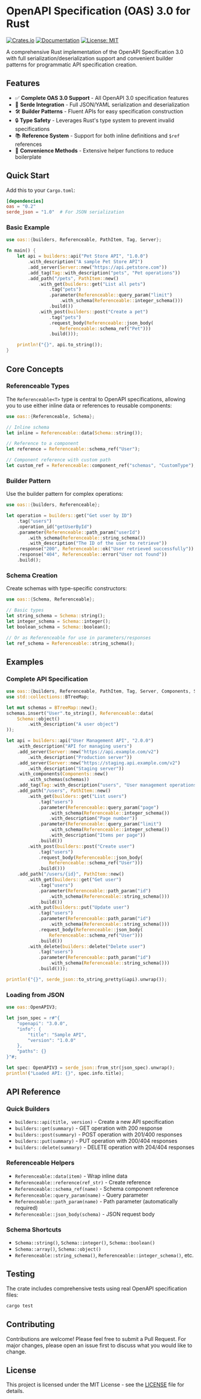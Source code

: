 # OpenAPI Specification (OAS) 3.0 for Rust

[![Crates.io](https://img.shields.io/crates/v/oas.svg)](https://crates.io/crates/oas)
[![Documentation](https://docs.rs/oas/badge.svg)](https://docs.rs/oas)
[![License: MIT](https://img.shields.io/badge/License-MIT-yellow.svg)](https://opensource.org/licenses/MIT)

A comprehensive Rust implementation of the OpenAPI Specification 3.0 with full serialization/deserialization support and convenient builder patterns for programmatic API specification creation.

## Features

- ✅ **Complete OAS 3.0 Support** - All OpenAPI 3.0 specification features
- 🔄 **Serde Integration** - Full JSON/YAML serialization and deserialization
- 🛠️ **Builder Patterns** - Fluent APIs for easy specification construction
- 🔒 **Type Safety** - Leverages Rust's type system to prevent invalid specifications
- 📚 **Reference System** - Support for both inline definitions and `$ref` references
- 🚀 **Convenience Methods** - Extensive helper functions to reduce boilerplate

## Quick Start

Add this to your `Cargo.toml`:

```toml
[dependencies]
oas = "0.2"
serde_json = "1.0"  # For JSON serialization
```

### Basic Example

```rust
use oas::{builders, Referenceable, PathItem, Tag, Server};

fn main() {
    let api = builders::api("Pet Store API", "1.0.0")
        .with_description("A sample Pet Store API")
        .add_server(Server::new("https://api.petstore.com"))
        .add_tag(Tag::with_description("pets", "Pet operations"))
        .add_path("/pets", PathItem::new()
            .with_get(builders::get("List all pets")
                .tag("pets")
                .parameter(Referenceable::query_param("limit")
                    .with_schema(Referenceable::integer_schema()))
                .build())
            .with_post(builders::post("Create a pet")
                .tag("pets")
                .request_body(Referenceable::json_body(
                    Referenceable::schema_ref("Pet")))
                .build()));

    println!("{}", api.to_string());
}
```

## Core Concepts

### Referenceable Types

The `Referenceable<T>` type is central to OpenAPI specifications, allowing you to use either inline data or references to reusable components:

```rust
use oas::{Referenceable, Schema};

// Inline schema
let inline = Referenceable::data(Schema::string());

// Reference to a component
let reference = Referenceable::schema_ref("User");

// Component reference with custom path
let custom_ref = Referenceable::component_ref("schemas", "CustomType");
```

### Builder Pattern

Use the builder pattern for complex operations:

```rust
use oas::{builders, Referenceable};

let operation = builders::get("Get user by ID")
    .tag("users")
    .operation_id("getUserById")
    .parameter(Referenceable::path_param("userId")
        .with_schema(Referenceable::string_schema())
        .with_description("The ID of the user to retrieve"))
    .response("200", Referenceable::ok("User retrieved successfully"))
    .response("404", Referenceable::error("User not found"))
    .build();
```

### Schema Creation

Create schemas with type-specific constructors:

```rust
use oas::{Schema, Referenceable};

// Basic types
let string_schema = Schema::string();
let integer_schema = Schema::integer();
let boolean_schema = Schema::boolean();

// Or as Referenceable for use in parameters/responses
let ref_schema = Referenceable::string_schema();
```

## Examples

### Complete API Specification

```rust
use oas::{builders, Referenceable, PathItem, Tag, Server, Components, Schema};
use std::collections::BTreeMap;

let mut schemas = BTreeMap::new();
schemas.insert("User".to_string(), Referenceable::data(
    Schema::object()
        .with_description("A user object")
));

let api = builders::api("User Management API", "2.0.0")
    .with_description("API for managing users")
    .add_server(Server::new("https://api.example.com/v2")
        .with_description("Production server"))
    .add_server(Server::new("https://staging.api.example.com/v2")
        .with_description("Staging server"))
    .with_components(Components::new()
        .with_schemas(schemas))
    .add_tag(Tag::with_description("users", "User management operations"))
    .add_path("/users", PathItem::new()
        .with_get(builders::get("List users")
            .tag("users")
            .parameter(Referenceable::query_param("page")
                .with_schema(Referenceable::integer_schema())
                .with_description("Page number"))
            .parameter(Referenceable::query_param("limit")
                .with_schema(Referenceable::integer_schema())
                .with_description("Items per page"))
            .build())
        .with_post(builders::post("Create user")
            .tag("users")
            .request_body(Referenceable::json_body(
                Referenceable::schema_ref("User")))
            .build()))
    .add_path("/users/{id}", PathItem::new()
        .with_get(builders::get("Get user")
            .tag("users")
            .parameter(Referenceable::path_param("id")
                .with_schema(Referenceable::string_schema()))
            .build())
        .with_put(builders::put("Update user")
            .tag("users")
            .parameter(Referenceable::path_param("id")
                .with_schema(Referenceable::string_schema()))
            .request_body(Referenceable::json_body(
                Referenceable::schema_ref("User")))
            .build())
        .with_delete(builders::delete("Delete user")
            .tag("users")
            .parameter(Referenceable::path_param("id")
                .with_schema(Referenceable::string_schema()))
            .build()));

println!("{}", serde_json::to_string_pretty(&api).unwrap());
```

### Loading from JSON

```rust
use oas::OpenAPIV3;

let json_spec = r#"{
    "openapi": "3.0.0",
    "info": {
        "title": "Sample API",
        "version": "1.0.0"
    },
    "paths": {}
}"#;

let spec: OpenAPIV3 = serde_json::from_str(json_spec).unwrap();
println!("Loaded API: {}", spec.info.title);
```

## API Reference

### Quick Builders

- `builders::api(title, version)` - Create a new API specification
- `builders::get(summary)` - GET operation with 200 response
- `builders::post(summary)` - POST operation with 201/400 responses
- `builders::put(summary)` - PUT operation with 200/404 responses
- `builders::delete(summary)` - DELETE operation with 204/404 responses

### Referenceable Helpers

- `Referenceable::data(item)` - Wrap inline data
- `Referenceable::reference(ref_str)` - Create reference
- `Referenceable::schema_ref(name)` - Schema component reference
- `Referenceable::query_param(name)` - Query parameter
- `Referenceable::path_param(name)` - Path parameter (automatically required)
- `Referenceable::json_body(schema)` - JSON request body

### Schema Shortcuts

- `Schema::string()`, `Schema::integer()`, `Schema::boolean()`
- `Schema::array()`, `Schema::object()`
- `Referenceable::string_schema()`, `Referenceable::integer_schema()`, etc.

## Testing

The crate includes comprehensive tests using real OpenAPI specification files:

```bash
cargo test
```

## Contributing

Contributions are welcome! Please feel free to submit a Pull Request. For major changes, please open an issue first to discuss what you would like to change.

## License

This project is licensed under the MIT License - see the [LICENSE](LICENSE) file for details.
